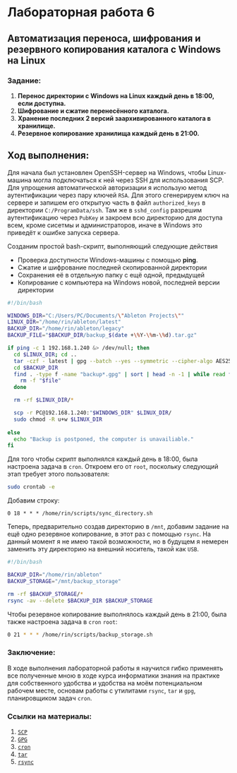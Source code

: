 # Лабораторная работа 6

## Автоматизация переноса, шифрования и резервного копирования каталога с Windows на Linux

### Задание:

1. **Перенос директории с Windows на Linux каждый день в 18:00, если доступна.**
2. **Шифрование и сжатие перенесённого каталога.**
3. **Хранение последних 2 версий заархивированного каталога в хранилище.**
4. **Резервное копирование хранилища каждый день в 21:00.**


## Ход выполнения:

Для начала был установлен OpenSSH-сервер на Windows, чтобы Linux-машина могла подключаться к ней через SSH для использования SCP. Для упрощения автоматической авторизации я использую метод аутентификации через пару ключей `RSA`. Для этого сгенерируем ключ на сервере и запишем его открытую часть в файл `authorized_keys` в директории `C:/ProgramData/ssh`. Там же в `sshd_config` разрешим аутентификацию через `PubKey` и закроем всю директорию для доступа всем, кроме сисетмы и администраторов, иначе в Windows это приведёт к ошибке запуска сервера.

Созданим простой bash-скрипт, выполняющий следующие действия 

   - Проверка доступности Windows-машины с помощью **ping**.
   - Сжатие и шифрование последней скопированной директории
   - Сохранения её в отдельную папку с ещё одной, предыдущей
   - Копирование с компьютера на Windows новой, последней версии директории


   ```bash
   #!/bin/bash

   WINDOWS_DIR="C:/Users/PC/Documents/\"Ableton Projects\""
   LINUX_DIR="/home/rin/ableton/latest"
   BACKUP_DIR="/home/rin/ableton/legacy"
   BACKUP_FILE="$BACKUP_DIR/backup_$(date +\%Y-\%m-\%d).tar.gz"

   if ping -c 1 192.168.1.240 &> /dev/null; then
     cd $LINUX_DIR; cd ..
     tar -czf - latest | gpg --batch --yes --symmetric --cipher-algo AES256 --passphrase-file /home/rin/.gpg_passphrase -o /home/rin/ableton/legacy/backup_$(date +\%Y-\%m-\%d).tar.gz.gpg
     cd $BACKUP_DIR
     find . -type f -name "backup*.gpg" | sort | head -n -1 | while read file; do
       rm -f "$file"
     done

     rm -rf $LINUX_DIR/*

     scp -r PC@192.168.1.240:"$WINDOWS_DIR" $LINUX_DIR/
     sudo chmod -R u+w $LINUX_DIR
     
   else
     echo "Backup is postponed, the computer is unavailiable."
   fi
   ```

   Для того чтобы скрипт выполнялся каждый день в 18:00, была настроена задача в `cron`. Откроем его от `root`, поскольку следующий этап требует этого пользователя:

   ```bash
   sudo crontab -e
   ```

   Добавим строку:

   ```vim
   0 18 * * * /home/rin/scripts/sync_directory.sh
   ```

   Теперь, предварительно создав директорию в `/mnt`, добавим задание на ещё одно резервное копирование, в этот раз с помощью `rsync`. На данный момент я не имею такой возможности, но в будущем я немерен заменить эту директорию на внешний носитель, такой как `USB`.

   ```bash
   #!/bin/bash

   BACKUP_DIR="/home/rin/ableton"
   BACKUP_STORAGE="/mnt/backup_storage"

   rm -rf $BACKUP_STORAGE/*
   rsync -av --delete $BACKUP_DIR $BACKUP_STORAGE
   ```

   Чтобы резервное копирование выполнялось каждый день в 21:00, была также настроена задача в `cron` `root`:

   ```bash
   0 21 * * * /home/rin/scripts/backup_storage.sh
   ```


### Заключение:

В ходе выполнения лабораторной работы я научился гибко применять все полученные мною в ходе курса информатики знания на практике для собственного удобства и удобства на моём потенциальном рабочем месте, основам работы с утилитами `rsync`, `tar` и `gpg`, планировщиком задач `cron`.

### Ссылки на материалы:

1. [`SCP`](https://man7.org/linux/man-pages/man1/scp.1.html)
2. [`GPG`](https://www.unix.com/man-page/redhat/1/gpg/)
3. [`cron`](https://man7.org/linux/man-pages/man5/crontab.5.html)
4. [`tar`](https://man7.org/linux/man-pages/man1/tar.1.html)
5. [`rsync`](https://man7.org/linux/man-pages/man1/rsync.1.html)


